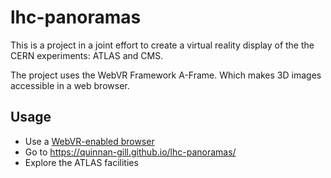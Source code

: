 # lhc-panoramas

This is a project in a joint effort to create a virtual reality display of the the CERN experiments: ATLAS and CMS.

The project uses the WebVR Framework A-Frame. Which makes 3D images accessible in a web browser.

## Usage
* Use a [WebVR-enabled browser](https://webvr.rocks/)
* Go to https://quinnan-gill.github.io/lhc-panoramas/
* Explore the ATLAS facilities
